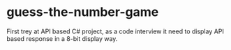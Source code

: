 # guess-the-number-game

First trey at API based C# project, as a code interview it need to display API based response in a 8-bit display way.
